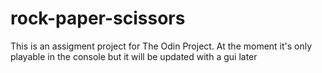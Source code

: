 # rock-paper-scissors
This is an assigment project for The Odin Project. 
At the moment it's only playable in the console but it will be updated with a gui later

